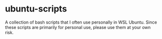 # ubuntu-scripts

A collection of bash scripts that I often use personally in WSL Ubuntu.
Since these scripts are primarily for personal use, please use them at your own risk.
